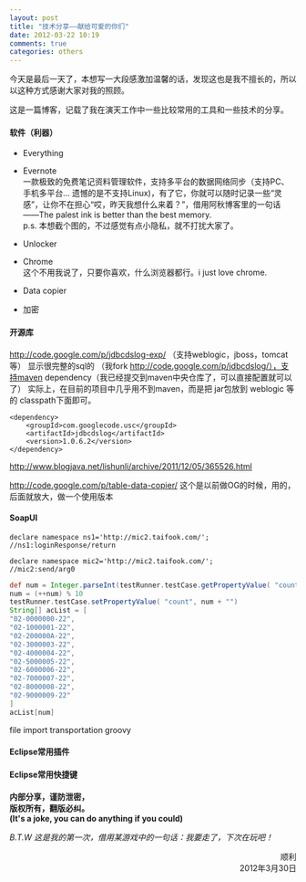 ```yaml
---
layout: post
title: "技术分享——献给可爱的你们"
date: 2012-03-22 10:19
comments: true
categories: others
---
```


今天是最后一天了，本想写一大段感激加温馨的话，发现这也是我不擅长的，所以以这种方式感谢大家对我的照顾。
	
这是一篇博客，记载了我在演天工作中一些比较常用的工具和一些技术的分享。

#### 软件（利器）
* Everything

* Evernote			
一款极致的免费笔记资料管理软件，支持多平台的数据网络同步（支持PC、手机多平台... 遗憾的是不支持Linux)，有了它，你就可以随时记录一些“灵感”，让你不在担心“哎，昨天我想什么来着？”，借用阿秋博客里的一句话——The palest ink is better than the best memory.		
p.s. 本想截个图的，不过感觉有点小隐私，就不打扰大家了。	

* Unlocker

* Chrome		
这个不用我说了，只要你喜欢，什么浏览器都行。i just love chrome.
* Data copier
* 加密

#### 开源库
http://code.google.com/p/jdbcdslog-exp/ （支持weblogic，jboss，tomcat等）
显示很完整的sql的 （我fork http://code.google.com/p/jdbcdslog/），支持maven dependency（我已经提交到maven中央仓库了，可以直接配置就可以了）
实际上，在目前的项目中几乎用不到maven，而是把 jar包放到 weblogic 等的 classpath下面即可。
```
<dependency>
    <groupId>com.googlecode.usc</groupId>
    <artifactId>jdbcdslog</artifactId>
    <version>1.0.6.2</version>
</dependency>
```
http://www.blogjava.net/lishunli/archive/2011/12/05/365526.html

http://code.google.com/p/table-data-copier/
这个是以前做OG的时候，用的，后面就放大，做一个使用版本

#### SoapUI
```
declare namespace ns1='http://mic2.taifook.com/';
//ns1:loginResponse/return
```

```
declare namespace mic2='http://mic2.taifook.com/';
//mic2:send/arg0
```
``` groovy getAccount
def num = Integer.parseInt(testRunner.testCase.getPropertyValue( "count" )) 
num = (++num) % 10
testRunner.testCase.setPropertyValue( "count", num + "")
String[] acList = [
"02-0000000-22",
"02-1000001-22",
"02-200000A-22",
"02-3000003-22",
"02-4000004-22",
"02-5000005-22",
"02-6000006-22",
"02-7000007-22",
"02-8000008-22",
"02-9000009-22"
]
acList[num]

```

file import
transportation
groovy



#### Eclipse常用插件


#### Eclipse常用快捷键




**内部分享，谨防泄密，**	
**版权所有，翻版必纠。**	
**(It's a joke, you can do anything if you could)**

*B.T.W 这是我的第一次，借用某游戏中的一句话：我要走了，下次在玩吧！*

<p align="right">
顺利<br>		
2012年3月30日
</p>
